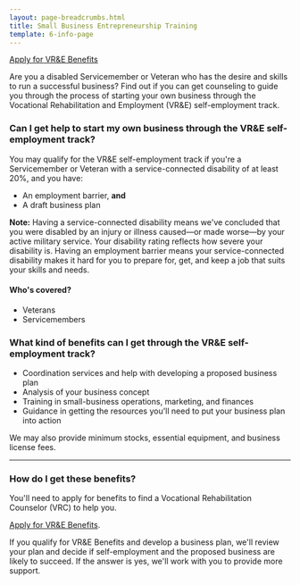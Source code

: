 ```yaml
---
layout: page-breadcrumbs.html
title: Small Business Entrepreneurship Training
template: 6-info-page
---
```


<div class="action-bar">
  <div class="row">
    <div class="small-12 columns">
      <a class="usa-button-primary va-button-primary" href="/vocational-rehab-and-employment/apply-vre/">Apply for VR&amp;E Benefits</a>
    </div>
  </div>
</div>

<div class="va-introtext">

Are you a disabled Servicemember or Veteran who has the desire and skills to run a successful business? Find out if you can get counseling to guide you through the process of starting your own business through the Vocational Rehabilitation and Employment (VR&amp;E) self-employment track.

</div>

<div class="feature" markdown="1">

### Can I get help to start my own business through the VR&amp;E self-employment track?

You may qualify for the VR&amp;E self-employment track if you're a Servicemember or Veteran with a service-connected disability of at least 20%, and you have:
- An employment barrier, **and**
- A draft business plan

**Note:** Having a service-connected disability means we've concluded that you were disabled by an injury or illness caused—or made worse—by your active military service. Your disability rating reflects how severe your disability is. Having an employment barrier means your service-connected disability makes it hard for you to prepare for, get, and keep a job that suits your skills and needs.

#### Who's covered?

- Veterans
- Servicemembers

</div>

### What kind of benefits can I get through the VR&amp;E self-employment track?

- Coordination services and help with developing a proposed business plan
- Analysis of your business concept
- Training in small-business operations, marketing, and finances
- Guidance in getting the resources you'll need to put your business plan into action

We may also provide minimum stocks, essential equipment, and business license fees.

<hr>

### How do I get these benefits?

You'll need to apply for benefits to find a Vocational Rehabilitation Counselor (VRC) to help you. 

[Apply for VR&amp;E Benefits](/vocational-rehab-and-employment/apply-vre/).

If you qualify for VR&amp;E Benefits and develop a business plan, we'll review your plan and decide if self-employment and the proposed business are likely to succeed. If the answer is yes, we'll work with you to provide more support.
